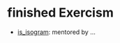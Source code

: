 # finished Exercism
* [is_isogram](https://exercism.org/tracks/python/exercises/isogram/solutions/TabeaHeckenthaler): mentored by ...